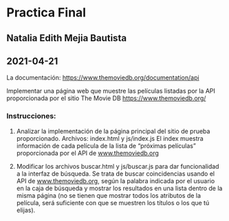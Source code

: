 # Practica Final
## Natalia Edith Mejia Bautista
## 2021-04-21

La documentación: https://www.themoviedb.org/documentation/api

Implementar una página web que muestre
las películas listadas por la API
proporcionada por el sitio The Movie DB
https://www.themoviedb.org/

### Instrucciones:
1. Analizar la implementación de la página principal del sitio de prueba proporcionado.
Archivos: index.html y js/index.js
El index muestra información de cada película de la lista de “próximas películas” proporcionada por el API
de www.themoviedb.org

2. Modificar los archivos buscar.html y js/buscar.js para dar funcionalidad a la interfaz de búsqueda.
Se trata de buscar coincidencias usando el API de www.themoviedb.org, según la palabra indicada por el usuario en la caja de búsqueda y mostrar los resultados en una lista dentro de la misma página (no se tienen que mostrar todos los atributos de la película, será suficiente con que se muestren los títulos o los que tú elijas).

